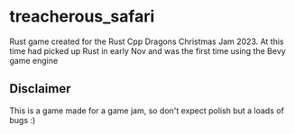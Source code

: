 # treacherous_safari
Rust game created for the Rust Cpp Dragons Christmas Jam 2023. At this time had picked up Rust in early Nov and was the first time using the Bevy game engine

## Disclaimer
This is a game made for a game jam, so don't expect polish but a loads of bugs :)
